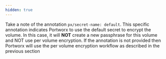 ```yaml
---
hidden: true
---
```


Take a note of the annotation `px/secret-name: default`. This specific annotation indicates Portworx to use the default secret to encrypt the volume. In this case, it will **NOT**  create a new passphrase for this volume and NOT use per volume encryption. If the annotation is not provided then Portworx will use the per volume encryption workflow as described in the previous section
